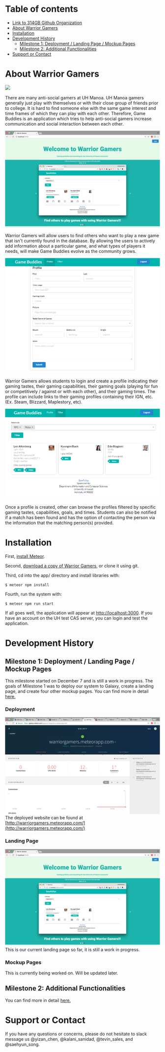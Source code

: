 # Table of contents
* [Link to 314GB Github Organization](https://github.com/314gb)
* [About Warrior Gamers](#about-warrior-gamers)
* [Installation](#installation)
* [Development History](#development-history)
  * [Milestone 1: Deployment / Landing Page / Mockup Pages](#milestone-1:-deployment-/-landing-page-/-mockup-pages)
  * [Milestone 2: Additional Functionalities](#milestone-2:additional-functionalities)
* [Support or Contact](#support-or-contact)

# About Warrior Gamers 
![](https://images.vice.com/vice/images/galleries/meta/2016/10/03/gamers-having-naps-netherlands-biggest-lan-party-876-686-1475509027.jpg)

There are many anti-social gamers at UH Manoa. UH Manoa gamers generally just play with themselves or with their close group of friends prior to college. It is hard to find someone else with the same game interest and time frames of which they can play with each other. Therefore, Game Buddies is an application which tries to help anti-social gamers increase communication and social interaction between each other.  

![](images/Landing_Page_Screenshot.png)

Warrior Gamers will allow users to find others who want to play a new game that isn't currently found in the database. By allowing the users to actively add information about a particular game, and what types of players it needs, will make Game Buddies evolve as the community grows.  

![](images/gamebuddiespro.PNG)

Warrior Gamers allows students to login and create a profile indicating their gaming tastes, their gaming capabilities, their gaming goals (playing for fun or competitively / against or with each other), and their gaming times. The profile can include links to their gaming profiles containing their IGN, etc. (Ex. Steam, Blizzard, Maplestory, etc).  

![](images/gamebuddiesdict.PNG)

Once a profile is created, other can browse the profiles filtered by specific gaming tastes, capabilities, goals, and times. Students can also be notified if a match has been found and has the option of contacting the person via the information that the matching person(s) provided.  

# Installation
First, [install Meteor](https://www.meteor.com/install).

Second, [download a copy of Warrior Gamers](https://github.com/314gb/warrior-gamers), or clone it using git.
  
Third, cd into the app/ directory and install libraries with:

```
$ meteor npm install
```

Fourth, run the system with:

```
$ meteor npm run start
```

If all goes well, the application will appear at [http://localhost:3000](http://localhost:3000). If you have an account on the UH test CAS server, you can login and test the application.

# Development History

## Milestone 1: Deployment / Landing Page / Mockup Pages
This milestone started on December 7 and is still a work in progress. The goals of Milestone 1 was to deploy our system to Galaxy, create a landing page, and create four other mockup pages. You can find more in detail [here.](https://github.com/314gb/warrior-gamers/projects/1)

### Deployment
![](images/Deployment_ScreenShot.png)
The deployed website can be found at [http://warriorgamers.meteorapp.com/](http://warriorgamers.meteorapp.com/)

### Landing Page
![](images/Landing_Page_Screenshot.png)
This is our current landing page so far, it is still a work in progress.

### Mockup Pages
This is currently being worked on. Will be updated later.

## Milestone 2: Additional Functionalities
You can find more in detail [here.](https://github.com/314gb/warrior-gamers/projects/2)

# Support or Contact
If you have any questions or concerns, please do not hesitate to slack message us @yizan_chen, @kalani_sanidad, @tevin_sales, and @saehyun_song.
